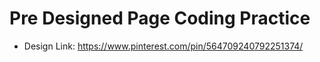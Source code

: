 # Pre Designed Page Coding Practice

- Design Link: https://www.pinterest.com/pin/564709240792251374/
